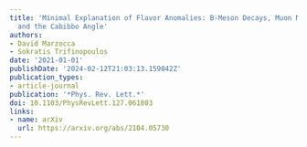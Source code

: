 ```yaml
---
title: 'Minimal Explanation of Flavor Anomalies: B-Meson Decays, Muon Magnetic Moment,
  and the Cabibbo Angle'
authors:
- David Marzocca
- Sokratis Trifinopoulos
date: '2021-01-01'
publishDate: '2024-02-12T21:03:13.159842Z'
publication_types:
- article-journal
publication: '*Phys. Rev. Lett.*'
doi: 10.1103/PhysRevLett.127.061803
links:
- name: arXiv
  url: https://arxiv.org/abs/2104.05730
---
```

